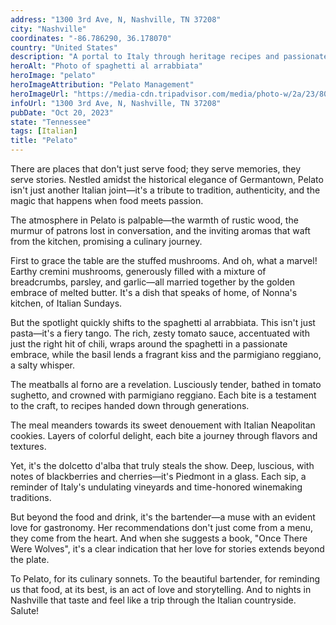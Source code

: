 ```yaml
---
address: "1300 3rd Ave, N, Nashville, TN 37208"
city: "Nashville"
coordinates: "-86.786290, 36.178070"
country: "United States"
description: "A portal to Italy through heritage recipes and passionate service"
heroAlt: "Photo of spaghetti al arrabbiata"
heroImage: "pelato"
heroImageAttribution: "Pelato Management"
heroImageUrl: "https://media-cdn.tripadvisor.com/media/photo-w/2a/23/80/03/spaghetti-al-arrabbiata.jpg"
infoUrl: "1300 3rd Ave, N, Nashville, TN 37208"
pubDate: "Oct 20, 2023"
state: "Tennessee"
tags: [Italian]
title: "Pelato"
---
```


There are places that don't just serve food; they serve memories, they serve stories. Nestled amidst the historical elegance of Germantown, Pelato isn't just another Italian joint—it's a tribute to tradition, authenticity, and the magic that happens when food meets passion.

The atmosphere in Pelato is palpable—the warmth of rustic wood, the murmur of patrons lost in conversation, and the inviting aromas that waft from the kitchen, promising a culinary journey.

First to grace the table are the stuffed mushrooms. And oh, what a marvel! Earthy cremini mushrooms, generously filled with a mixture of breadcrumbs, parsley, and garlic—all married together by the golden embrace of melted butter. It's a dish that speaks of home, of Nonna's kitchen, of Italian Sundays.

But the spotlight quickly shifts to the spaghetti al arrabbiata. This isn't just pasta—it's a fiery tango. The rich, zesty tomato sauce, accentuated with just the right hit of chili, wraps around the spaghetti in a passionate embrace, while the basil lends a fragrant kiss and the parmigiano reggiano, a salty whisper.

The meatballs al forno are a revelation. Lusciously tender, bathed in tomato sughetto, and crowned with parmigiano reggiano. Each bite is a testament to the craft, to recipes handed down through generations.

The meal meanders towards its sweet denouement with Italian Neapolitan cookies. Layers of colorful delight, each bite a journey through flavors and textures.

Yet, it's the dolcetto d'alba that truly steals the show. Deep, luscious, with notes of blackberries and cherries—it's Piedmont in a glass. Each sip, a reminder of Italy's undulating vineyards and time-honored winemaking traditions.

But beyond the food and drink, it's the bartender—a muse with an evident love for gastronomy. Her recommendations don't just come from a menu, they come from the heart. And when she suggests a book, "Once There Were Wolves", it's a clear indication that her love for stories extends beyond the plate.

To Pelato, for its culinary sonnets. To the beautiful bartender, for reminding us that food, at its best, is an act of love and storytelling. And to nights in Nashville that taste and feel like a trip through the Italian countryside. Salute!
